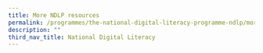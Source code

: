 ```yaml
---
title: More NDLP resources
permalink: /programmes/the-national-digital-literacy-programme-ndlp/more-ndlp-resources/
description: ""
third_nav_title: National Digital Literacy
---
```

